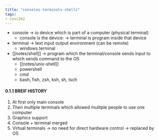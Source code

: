 ```yaml
---
title: "consoles-terminals-shells"
tags: 
- cosc202
---
```


- console -> io device which is part of a computer (physical terminal)
	- console is the device: -> terminal is program inside that device
- terminal -> text input output environment (can be remote)
	- windows terminal
- [[notes/shell]] -> program which the terminal/console sends input to which sends command to the OS
	- [[notes/unix-shell]]
	- powershell
	- cmd
	- bash, fish, zsh, ksh, sh, tsch

#### 0.1.1 BREIF HISTORY

1. At first only main console
2. Then multiple terminals which allowed mulitple people to use one computer
3. Graphics support
4. Console + terminal merged
5. Virtual terminals ->  no need for direct hardware control -> replaced by OS